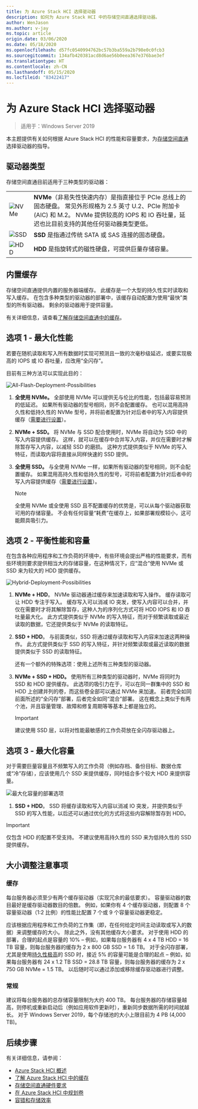 ```yaml
---
title: 为 Azure Stack HCI 选择驱动器
description: 如何为 Azure Stack HCI 中的存储空间直通选择驱动器。
author: WenJason
ms.author: v-jay
ms.topic: article
origin.date: 03/06/2020
ms.date: 05/18/2020
ms.openlocfilehash: d57fc0540994762bc57b3ba559a2b798e0c0fcb3
ms.sourcegitcommit: 134afb420381acd8d6ae56b0eea367e376bae3ef
ms.translationtype: HT
ms.contentlocale: zh-CN
ms.lasthandoff: 05/15/2020
ms.locfileid: "83422417"
---
```

# <a name="choosing-drives-for-azure-stack-hci"></a>为 Azure Stack HCI 选择驱动器

>适用于：Windows Server 2019

本主题提供有关如何根据 Azure Stack HCI 的性能和容量要求，为[存储空间直通](https://docs.microsoft.com/windows-server/storage/storage-spaces/storage-spaces-direct-overview)选择驱动器的指导。

## <a name="drive-types"></a>驱动器类型

存储空间直通目前适用于三种类型的驱动器：

|||
|----------------------|--------------------------|
|![NVMe](media/choose-drives/NVMe-100-px.png)|**NVMe**（非易失性快速内存）是指直接位于 PCIe 总线上的固态硬盘。 常见外形规格为 2.5 英寸 U.2、PCIe 附加卡 (AIC) 和 M.2。 NVMe 提供较高的 IOPS 和 IO 吞吐量，延迟也比目前支持的其他任何驱动器类型更低。|
|![SSD](media/choose-drives/SSD-100-px.png)|**SSD** 是指通过传统 SATA 或 SAS 连接的固态硬盘。|
|![HDD](media/choose-drives/HDD-100-px.png)|**HDD** 是指旋转式的磁性硬盘，可提供巨量存储容量。|

## <a name="built-in-cache"></a>内置缓存

存储空间直通提供内置的服务器端缓存。 此缓存是一个大型的持久性实时读取和写入缓存。 在包含多种类型的驱动器的部署中，该缓存自动配置为使用“最快”类型的所有驱动器。 剩余的驱动器用于提供容量。

有关详细信息，请查看[了解存储空间直通中的缓存](https://docs.microsoft.com/windows-server/storage/storage-spaces/understand-the-cache)。

## <a name="option-1--maximizing-performance"></a>选项 1 - 最大化性能

若要在随机读取和写入所有数据时实现可预测且一致的次毫秒级延迟，或要实现极高的 IOPS 或 IO 吞吐量，应改用“全闪存”。

目前有三种方法可以实现此目的：

![All-Flash-Deployment-Possibilities](media/choose-drives/All-Flash-Deployment-Possibilities.png)

1. **全使用 NVMe。** 全部使用 NVMe 可以提供无与伦比的性能，包括最容易预测的低延迟。 如果所有驱动器的型号相同，则不会配置缓存。 也可以混用高持久性和低持久性的 NVMe 型号，并将前者配置为针对后者中的写入内容提供缓存（[需要进行设置](https://docs.microsoft.com/windows-server/storage/storage-spaces/understand-the-cache#manual-configuration)）。

2. **NVMe + SSD。** 将 NVMe 与 SSD 配合使用时，NVMe 将自动为 SSD 中的写入内容提供缓存。 这样，就可以在缓存中合并写入内容，并仅在需要时才解除暂存写入内容，以减轻 SSD 的磨损。 这种方式提供类似于 NVMe 的写入特征，而读取内容将直接从同样快速的 SSD 提供。

3. **全使用 SSD。** 与全使用 NVMe 一样，如果所有驱动器的型号相同，则不会配置缓存。 如果混用高持久性和低持久性的型号，可将前者配置为针对后者中的写入内容提供缓存（[需要进行设置](https://docs.microsoft.com/windows-server/storage/storage-spaces/understand-the-cache#manual-configuration)）。

   >[!NOTE]
   > 全使用 NVMe 或全使用 SSD 且不配置缓存的优势是，可以从每个驱动器获取可用的存储容量。 不会有任何容量“耗费”在缓存上，如果部署规模较小，这可能颇具吸引力。

## <a name="option-2--balancing-performance-and-capacity"></a>选项 2 - 平衡性能和容量

在包含各种应用程序和工作负荷的环境中，有些环境会提出严格的性能要求，而有些环境则要求提供相当大的存储容量，在这种情况下，应“混合”使用 NVMe 或 SSD 来为较大的 HDD 提供缓存。

![Hybrid-Deployment-Possibilities](media/choose-drives/Hybrid-Deployment-Possibilities.png)

1. **NVMe + HDD**。 NVMe 驱动器通过缓存来加速读取和写入操作。 缓存读取可让 HDD 专注于写入。 缓存写入可以消减 IO 突发，使写入内容可以合并，并仅在需要时才将其解除暂存，这种人为的序列化方式可将 HDD IOPS 和 IO 吞吐量最大化。 此方式提供类似于 NVMe 的写入特征，而对于频繁读取或最近读取的数据，它还提供类似于 NVMe 的读取特征。

2. **SSD + HDD**。 与前面类似，SSD 将通过缓存读取和写入内容来加速这两种操作。 此方式提供类似于 SSD 的写入特征，并针对频繁读取或最近读取的数据提供类似于 SSD 的读取特征。

    还有一个额外的特殊选项：使用上述所有三种类型的驱动器。 

3. **NVMe + SSD + HDD。** 使用所有三种类型的驱动器时，NVMe 将同时为 SSD 和 HDD 提供缓存。 此选项的吸引力在于，可以在同一群集中的 SSD 和 HDD 上创建并列的卷，而这些卷全部可以通过 NVMe 来加速。 前者完全如同前面所述的“全闪存”部署，后者完全如同“混合”部署。 这在概念上类似于有两个池，并且容量管理、故障和修复周期等等基本上都是独立的。

   >[!IMPORTANT]
   > 建议使用 SSD 层，以将对性能最敏感的工作负荷放在全闪存驱动器上。

## <a name="option-3--maximizing-capacity"></a>选项 3 - 最大化容量

对于需要巨量容量且不频繁写入的工作负荷（例如存档、备份目标、数据仓库或“冷”存储），应该使用几个 SSD 来提供缓存，同时结合多个较大 HDD 来提供容量。

![最大化容量的部署选项](media/choose-drives/maximizing-capacity.png)

1. **SSD + HDD**。 SSD 将缓存读取和写入内容以消减 IO 突发，并提供类似于 SSD 的写入性能，以后还可以通过优化的方式将这些内容解除暂存到 HDD。

>[!IMPORTANT]
>仅包含 HDD 的配置不受支持。 不建议使用高持久性的 SSD 来为低持久性的 SSD 提供缓存。

## <a name="sizing-considerations"></a>大小调整注意事项

### <a name="cache"></a>缓存

每台服务器必须至少有两个缓存驱动器（实现冗余的最低要求）。 容量驱动器的数目最好是缓存驱动器数目的倍数。 例如，如果你有 4 个缓存驱动器，则配置 8 个容量驱动器（1:2 比例）的性能比配置 7 个或 9 个容量驱动器更稳定。

应该根据应用程序和工作负荷的工作集（即，在任何给定时间主动读取或写入的数据）来调整缓存的大小。 除此之外，没有其他缓存大小要求。 对于使用 HDD 的部署，合理的起点是容量的 10% – 例如，如果每台服务器有 4 x 4 TB HDD = 16 TB 容量，则每台服务器的缓存为 2 x 800 GB SSD = 1.6 TB。 对于全闪存部署，尤其是使用[持久性极高](https://blogs.technet.microsoft.com/filecab/2017/08/11/understanding-dwpd-tbw/)的 SSD 时，接近 5% 的容量可能是合理的起点 – 例如，如果每台服务器有 24 x 1.2 TB SSD = 28.8 TB 容量，则每台服务器的缓存为 2 x 750 GB NVMe = 1.5 TB。 以后随时可以通过添加或移除缓存驱动器进行调整。

### <a name="general"></a>常规

建议将每台服务器的总存储容量限制为大约 400 TB。 每台服务器的存储容量越高，则停机或重新启动后（例如应用软件更新时），重新同步数据所需的时间就越长。 对于 Windows Server 2019，每个存储池的大小上限目前为 4 PB (4,000 TB)。

## <a name="next-steps"></a>后续步骤

有关详细信息，请参阅：

- [Azure Stack HCI 概述](../overview.md)
- [了解 Azure Stack HCI 中的缓存](cache.md)
- [存储空间直通硬件要求](https://docs.microsoft.com/windows-server/storage/storage-spaces/storage-spaces-direct-hardware-requirements)
- [在 Azure Stack HCI 中规划卷](plan-volumes.md)
- [容错和存储效率](fault-tolerance.md)